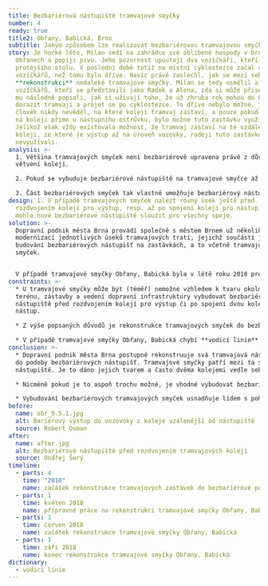 ```yaml
---
title: Bezbariérová nástupiště tramvajové smyčky
number: 4
ready: true
title2: Obřany, Babická, Brno
subtitle: Jakým způsobem lze realizovat bezbariérovou tramvajovou smyčku?
story: Je horké léto, Milan sedí na zahrádce své oblíbené hospody v brněnských
  Obřanech a popíjí pivo. Jeho pozornost upoutají dva vozíčkáři, kteří sedí u
  protějšího stolu. V poslední době totiž na místní cyklostezce začal vídat více
  vozíčkářů, než tomu bylo dříve. Navíc právě zaslechl, jak se mezi sebou baví o
  **rekonstrukci** nedaleké tramvajové smyčky. Milan se tedy osmělil a zeptal se
  vozíčkářů, kteří se představili jako Radek a Alena, zda si může přisednout. Ti
  mu následně popsali, jak si užívají toho, že už zhruba rok mohou do Obřan
  dorazit tramvají a projet se po cyklostezce. To dříve nebylo možné, jelikož
  člověk nikdy nevěděl, na které koleji tramvaj zastaví, a pouze pokud zastavila
  na koleji přímo u nástupního ostrůvku, bylo možné tuto zastávku využít.
  Jelikož však vždy existovala možnost, že tramvaj zastaví na té vzdálenější
  koleji, ze které je výstup až na úroveň vozovky, raději tuto zastávku vůbec
  nevyužívali.
analysis: >-
  1. Většina tramvajových smyček není bezbariérově upravena právě z důvodů
  větvení kolejí.

  2. Pokud se vybuduje bezbariérové nástupiště na tramvajové smyčce až po rozdvojení kolejí (v případě výstupu) nebo před spojením kolejí (v případě nástupu), slouží zpravidla pouze pro jednu kolej.

  3. Část bezbariérových smyček tak vlastně umožňuje bezbariérový nástup či výstup pouze z jedné koleje.
design: 1. V případě tramvajových smyček nalézt rovný úsek ještě před
  rozdvojením kolejí pro výstup, resp. až po spojení kolejí pro nástup, tak aby
  mohlo nové bezbariérové nástupiště sloužit pro všechny spoje.
solution: >-
  Dopravní podnik města Brna provádí společně s městem Brnem už několik let
  modernizaci jednotlivých úseků tramvajových tratí, jejichž součástí je také
  budování bezbariérových nástupišť na zastávkách, a to včetně tramvajových
  smyček.


  V případě tramvajové smyčky Obřany, Babická byla v létě roku 2018 provedena rekonstrukce, která umožnila vybudování dvou bezbariérových nástupišť (pro výstup a nástup). Jedná se o nástupiště s nájezdovými rampami, kdy výška nástupní hrany odpovídá normě a vysunutá plošina z tramvaje má předepsaný sklon. Důležitost této rekonstrukce spočívá také v tom, že se jedná o jednu z prvních tramvajových smyček, kde se podařilo vybudovat bezbariérové nástupiště pro výstup v místě před rozdvojením kolejí a pro nástup v místě po spojení dvou kolejí. Toto řešení umožňuje využití bezbariérových nástupišť pro všechny spoje, které do smyčky přijíždějí, resp. z ní vyjíždějí (toto například neumožňuje řešení u smyček Bystrc, Ečerova či Lesná, Čertova rokle, kde tak v bezbariérovém režimu funguje pouze pravá kolej).
constraints: >-
  * U tramvajové smyčky může být (téměř) nemožné vzhledem k tvaru okolního
  terénu, zástavby a vedení dopravní infrastruktury vybudovat bezbariérová
  nástupiště před rozdvojením kolejí pro výstup či po spojení dvou kolejí pro
  nástup.

  * Z výše popsaných důvodů je rekonstrukce tramvajových smyček do bezbariérové podoby mnohdy finančně nákladnější oproti „klasickým“ tramvajovým zastávkám.

  * V případě tramvajové smyčky Obřany, Babická chybí **vodicí linie** podél nástupiště (chybí obrubník mezi nástupištěm a trávníkem).
conclusion: >-
  * Dopravní podnik města Brna postupně rekonstruuje svá tramvajová nástupiště
  do podoby bezbariérových nástupišť. Tramvajové smyčky patří mezi ta složitější
  nástupiště. Je to dáno jejich tvarem a často dvěma kolejemi vedle sebe.

  * Nicméně pokud je to aspoň trochu možné, je vhodné vybudovat bezbariérová nástupiště pro výstup před rozdvojením kolejím a pro nástup po spojení dvou kolejí.

  * Vybudování bezbariérových tramvajových smyček usnadňuje lidem s pohybovými omezeními, ale i rodinám s dětmi přístup do přírody v zázemí měst.
before:
  name: obr_9.5.1.jpg
  alt: Bariérový výstup do vozovoky z koleje vzálenější od nástupiště
  source: Robert Osman
after:
  name: after.jpg
  alt: Bezbariérové nástupiště před rozdvojením tramvajových kolejí
  source: Ondřej Šerý
timeline:
  - parts: 4
    time: "2010"
    name: začátek rekonstrukce tramvajových zastávek do bezbariérové podoby
  - parts: 1
    time: květen 2018
    name: přípravné práce na rekonstrukci tramvajové smyčky Obřany, Babická
  - parts: 1
    time: červen 2018
    name: začátek rekonstrukce tramvajové smyčky Obřany, Babická
  - parts: 1
    time: září 2018
    name: konec rekonstrukce tramvajové smyčky Obřany, Babická
dictionary:
  - vodicí linie
---
```

